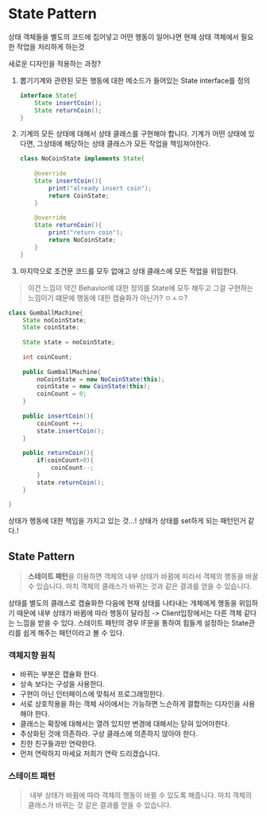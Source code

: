 # State Pattern



상태 객체들을 별도의 코드에 집어넣고 어떤 행동이 일어나면 현재 상태 객체에서 필요한 작업을 처리하게 하는것



새로운 디자인을 적용하는 과정?

1. 뽑기기계와 관련된 모든 행동에 대한 메소드가 들어있는 State interface를 정의

   ```java
   interface State{
       State insertCoin();
       State returnCoin();
   }
   ```

2. 기계의 모든 상태에 대해서 상태 클래스를 구현해야 합니다. 기계가 어떤 상태에 있다면, 그상태에 해당하는 상태 클래스가 모든 작업을 책임져야한다.

   ```java
   class NoCoinState implements State{
       
       @override
       State insertCoin(){
           print("already insert coin");
           return CoinState;
       }
       
       @override
       State returnCoin(){
           print("return coin");
           return NoCoinState;
       }
   }
   ```

3. 마지막으로 조건문 코드를 모두 없애고 상태 클래스에 모든 작업을 위임한다.

> 이건 느낌이 약간 Behavior에 대한 정의를 State에 모두 해두고 그걸 구현하는 느낌이기 떄문에 행동에 대한 캡슐화가 아닌가? ㅇㅅㅇ?

```java
class GumballMachine{
    State noCoinState;
    State coinState;
    
    State state = noCoinState;
    
    int coinCount;
    
    public GumballMachine{
        noCoinState = new NoCoinState(this);
        coinState = new CoinState(this);
        coinCount = 0;
    }
    
    public insertCoin(){
        coinCount ++;
        state.insertCoin();
    }
    
    public returnCoin(){
        if(coinCount>0){
            coinCount--;
        }
        state.returnCoin();
    }
    
}
```



상태가 행동에 대한 책임을 가지고 있는 것...! 상태가 상태를 set하게 되는 패턴인거 같다.!



## State Pattern

> **스테이트 패턴**을 이용하면 객체의 내부 상태가 바뀜에 따라서 객체의 행동을 바꿀수 있습니다. 마치 객체의 클래스가 바뀌는 것과 같은 결과를 얻을 수 있습니다.

상태를 별도의 클래스로 캡슐화한 다음에 현재 상태를 나타내는 개체에게 행동을 위임하기 때문에 내부 상태가 바뀜에 따라 행동이 달라짐 -> Client입장에서는 다른 객체 같다는 느낌을 받을 수 있다. 스테이트 패턴의 경우 IF문을 통하여 힘들게 설정하는 State관리를 쉽게 해주는 패턴이라고 볼 수 있다.





### 객체지향  원칙

* 바뀌는 부분은 캡슐화 한다.
* 상속 보다는 구성을 사용한다.
* 구현이 아닌 인터페이스에 맞춰서 프로그래밍한다.
* 서로 상호작용을 하는 객체 사이에서는 가능하면 느슨하게 결합하는 디자인을 사용해야 한다.
* 클래스는 확장에 대해서는 열려 있지만 변경에 대해서는 닫혀 있어야한다.
* 추상화된 것에 의존하라. 구상 클래스에 의존하지 않아야 한다.
* 친한 친구들과만 연락한다.
* 먼저 연락하지 마세요 저희가 연락 드리겠습니다.

### 스테이트 패턴

> ​	내부 상태가 바뀜에 따라 객체의 행동이 바뀔 수 있도록 해줍니다. 마치 객체의 클래스가 바뀌는 것 같은 결과를 얻을 수 있습니다.